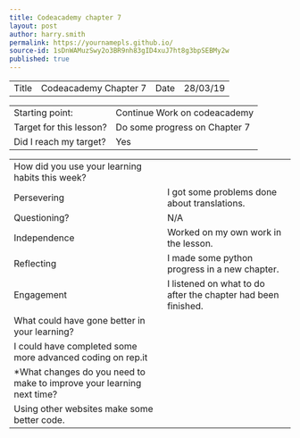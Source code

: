 ```yaml
---
title: Codeacademy chapter 7
layout: post
author: harry.smith
permalink: https://yournamepls.github.io/
source-id: 1sDnWAMuzSwy2o3BR9nh83gID4xuJ7ht8g3bpSEBMy2w
published: true
---
```

<table>
  <tr>
    <td>Title</td>
    <td>Codeacademy Chapter 7 </td>
    <td>Date</td>
    <td>28/03/19</td>
  </tr>
</table>


<table>
  <tr>
    <td>Starting point:</td>
    <td>Continue Work on codeacademy</td>
  </tr>
  <tr>
    <td>Target for this lesson?</td>
    <td>Do some progress on Chapter 7</td>
  </tr>
  <tr>
    <td>Did I reach my target? </td>
    <td>Yes</td>
  </tr>
</table>


<table>
  <tr>
    <td>How did you use your learning habits this week?</td>
    <td></td>
  </tr>
  <tr>
    <td>Persevering</td>
    <td>I got some problems done about translations.</td>
  </tr>
  <tr>
    <td>Questioning?</td>
    <td>N/A</td>
  </tr>
  <tr>
    <td>Independence</td>
    <td>Worked on my own work in the lesson.</td>
  </tr>
  <tr>
    <td>Reflecting</td>
    <td>I made some python progress in a new chapter.</td>
  </tr>
  <tr>
    <td>Engagement</td>
    <td>I listened on what to do after the chapter had been finished.</td>
  </tr>
  <tr>
    <td>What could have gone better in your learning?</td>
    <td></td>
  </tr>
  <tr>
    <td>I could have completed some more advanced coding on rep.it</td>
    <td></td>
  </tr>
  <tr>
    <td>*What changes do you need to make to improve your learning next time?</td>
    <td></td>
  </tr>
  <tr>
    <td>Using other websites make some better code.</td>
    <td></td>
  </tr>
</table>


 

